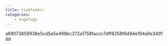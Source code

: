 ```yaml
---
title: tie9fa44cc
categories:
    - hogefuga
---
```

a69073856938e5cd5a5e498bc272a1758faccc7dff8258f6d94e194a9e3491dd